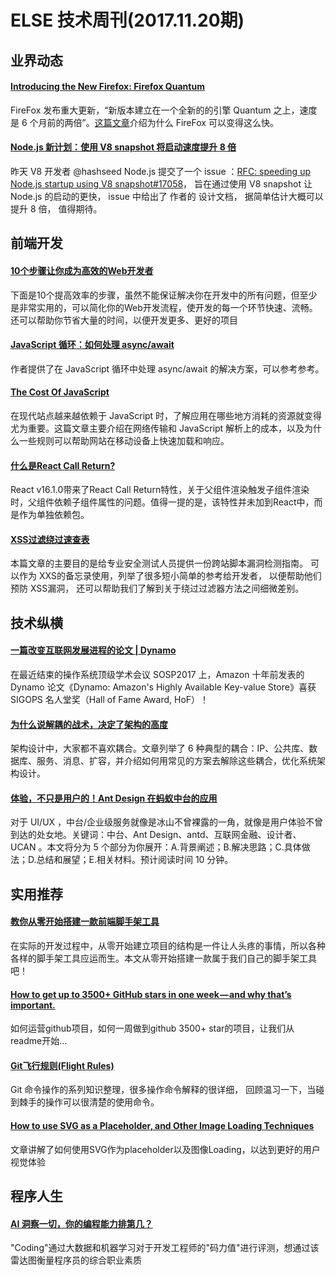 # ELSE 技术周刊(2017.11.20期)

## 业界动态

#### [Introducing the New Firefox: Firefox Quantum](https://blog.mozilla.org/blog/2017/11/14/introducing-firefox-quantum/)

FireFox 发布重大更新，“新版本建立在一个全新的的引擎 Quantum 之上，速度是 6 个月前的两倍”。[这篇文章](https://hacks.mozilla.org/2017/11/entering-the-quantum-era-how-firefox-got-fast-again-and-where-its-going-to-get-faster/)介绍为什么 FireFox 可以变得这么快。

#### [Node.js 新计划：使用 V8 snapshot 将启动速度提升 8 倍](https://segmentfault.com/a/1190000012051041)
昨天 V8 开发者 @hashseed  Node.js 提交了一个 issue ：[RFC: speeding up Node.js startup using V8 snapshot#17058](https://github.com/nodejs/node/issues/17058)， 旨在通过使用 V8 snapshot 让Node.js 的启动的更快， issue  中给出了 作者的 设计文档， 据简单估计大概可以提升 8 倍， 值得期待。

## 前端开发

#### [10个步骤让你成为高效的Web开发者](https://zhuanlan.zhihu.com/p/31143430)
下面是10个提高效率的步骤，虽然不能保证解决你在开发中的所有问题，但至少是非常实用的，可以简化你的Web开发流程，使开发的每一个环节快速、流畅。还可以帮助你节省大量的时间，以便开发更多、更好的项目

#### [JavaScript 循环：如何处理 async/await](https://zhuanlan.zhihu.com/p/31000936)
作者提供了在 JavaScript 循环中处理 async/await 的解决方案，可以参考参考。

#### [The Cost Of JavaScript](https://medium.com/dev-channel/the-cost-of-javascript-84009f51e99e)

在现代站点越来越依赖于 JavaScript 时，了解应用在哪些地方消耗的资源就变得尤为重要。这篇文章主要介绍在网络传输和 JavaScript 解析上的成本，以及为什么一些规则可以帮助网站在移动设备上快速加载和响应。

#### [什么是React Call Return?](https://zhuanlan.zhihu.com/p/30915829)

React v16.1.0带来了React Call Return特性，关于父组件渲染触发子组件渲染时，父组件依赖子组件属性的问题。值得一提的是，该特性并未加到React中，而是作为单独依赖包。

#### [XSS过滤绕过速查表](http://www.freebuf.com/articles/web/153055.html?utm_source=tuicool&utm_medium=referral)
本篇文章的主要目的是给专业安全测试人员提供一份跨站脚本漏洞检测指南。 可以作为 XXS的备忘录使用，列举了很多短小简单的参考给开发者， 以便帮助他们预防 XSS漏洞， 还可以帮助我们了解到关于绕过过滤器方法之间细微差别。

## 技术纵横

#### [一篇改变互联网发展进程的论文 | Dynamo](https://zhuanlan.zhihu.com/p/31147149)
在最近结束的操作系统顶级学术会议 SOSP2017 上，Amazon 十年前发表的 Dynamo 论文《Dynamo: Amazon's Highly Available Key-value Store》喜获 SIGOPS 名人堂奖（Hall of Fame Award, HoF）！

#### [为什么说解耦的战术，决定了架构的高度](http://dbaplus.cn/news-141-1665-1.html)

架构设计中，大家都不喜欢耦合。文章列举了 6 种典型的耦合：IP、公共库、数据库、服务、消息、扩容，并介绍如何用常见的方案去解除这些耦合，优化系统架构设计。

#### [体验，不只是用户的！Ant Design 在蚂蚁中台的应用](https://zhuanlan.zhihu.com/p/26846739)

对于 UI/UX ，中台/企业级服务就像是冰山不曾裸露的一角，就像是用户体验不曾到达的处女地。关键词：中台、Ant Design、antd、互联网金融、设计者、UCAN 。本文将分为 5 个部分为你展开：A.背景阐述；B.解决思路；C.具体做法；D.总结和展望；E.相关材料。预计阅读时间 10 分钟。

## 实用推荐

#### [教你从零开始搭建一款前端脚手架工具](https://segmentfault.com/a/1190000006190814)

在实际的开发过程中，从零开始建立项目的结构是一件让人头疼的事情，所以各种各样的脚手架工具应运而生。本文从零开始搭建一款属于我们自己的脚手架工具吧！

#### [How to get up to 3500+ GitHub stars in one week — and why that’s important.](https://medium.freecodecamp.org/how-to-get-up-to-3500-github-stars-in-one-week-339102b62a8f)

如何运营github项目，如何一周做到github 3500+ star的项目，让我们从readme开始...

#### [Git飞行规则(Flight Rules)](https://github.com/k88hudson/git-flight-rules/blob/master/README_zh-cn.md)
Git 命令操作的系列知识整理，很多操作命令解释的很详细， 回顾温习一下，当碰到棘手的操作可以很清楚的使用命令。


#### [How to use SVG as a Placeholder, and Other Image Loading Techniques](https://medium.freecodecamp.org/using-svg-as-placeholders-more-image-loading-techniques-bed1b810ab2c)

文章讲解了如何使用SVG作为placeholder以及图像Loading，以达到更好的用户视觉体验

## 程序人生

#### [AI 洞察一切，你的编程能力排第几？](https://juejin.im/post/5a028117f265da43176990bf?utm_source=gold_browser_extension)

"Coding"通过大数据和机器学习对于开发工程师的"码力值"进行评测，想通过该雷达图衡量程序员的综合职业素质



